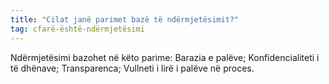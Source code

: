 ```yaml
---
title: "Cilat janë parimet bazë të ndërmjetësimit?"
tag: cfarë-është-ndërmjetësimi
---
```

Ndërmjetësimi bazohet në këto parime:
Barazia e palëve; 
Konfidencialiteti i të dhënave;
Transparenca; 
Vullneti i lirë i palëve në proces.

